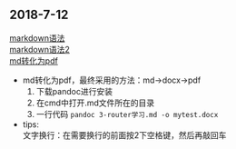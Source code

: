 ## 2018-7-12<br>
[markdown语法](https://www.jianshu.com/p/191d1e21f7ed)<br/>
[markdown语法2](https://www.jianshu.com/p/b03a8d7b1719)<br/>
[md转化为pdf](https://www.jianshu.com/p/52cbee87a45a)

+ md转化为pdf，最终采用的方法：md->docx->pdf
    1. 下载pandoc进行安装
    2. 在cmd中打开.md文件所在的目录
    3. 一行代码 `pandoc 3-router学习.md -o mytest.docx`
+ tips:  
	文字换行：在需要换行的前面按2下空格键，然后再敲回车
	
